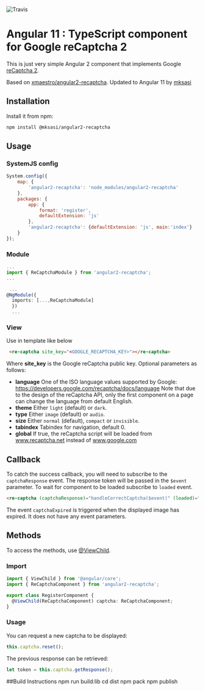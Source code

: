 ![Travis](https://travis-ci.org/mksasi/angular2-recaptcha.svg?branch=master)

# Angular 11 : TypeScript component for Google reCaptcha 2

This is just very simple Angular 2 component that implements Google [reCaptcha 2](https://www.google.com/recaptcha/intro/index.html).

Based on [xmaestro/angular2-recaptcha](https://github.com/xmaestro/angular2-recaptcha). Updated to Angular 11 by [mksasi](https://github.com/mksasi/angular2-recaptcha)

Installation
--------------------------------------

Install it from npm:

```bash
npm install @mksasi/angular2-recaptcha
```

Usage
--------------------------------------

### SystemJS config

```js
System.config({
    map: {
        'angular2-recaptcha': 'node_modules/angular2-recaptcha'
    },
    packages: {
        app: {
            format: 'register',
            defaultExtension: 'js'
        },
        'angular2-recaptcha': {defaultExtension: 'js', main:'index'}
    }
});
```

### Module

```typescript
...
import { ReCaptchaModule } from 'angular2-recaptcha';
...
```

```typescript
 ...
@NgModule({
  imports: [...,ReCaptchaModule]
  })
  ...
```

### View

Use in template like below

```html
 <re-captcha site_key="<GOOGLE_RECAPTCHA_KEY>"></re-captcha>
```

Where **site_key** is the Google reCaptcha public key. Optional parameters as follows:
 * **language** One of the ISO language values supported by Google: https://developers.google.com/recaptcha/docs/language Note that due to the design of the reCaptcha API, only the first component on a page can change the language from default English.
 * **theme** Either `light` (default) or `dark`.
 * **type** Either `image` (default) or `audio`.
 * **size** Either `normal` (default), `compact` or `invisible`.
 * **tabindex** Tabindex for navigation, default 0.
 * **global** If true, the reCaptcha script will be loaded from www.recaptcha.net instead of www.google.com


## Callback

To catch the success callback, you will need to subscribe to the `captchaResponse` event. The response token will be passed in the `$event` parameter.
To wait for component to be loaded subscribe to `loaded` event.

```html
<re-captcha (captchaResponse)="handleCorrectCaptcha($event)" (loaded)="sendCaptchaExecuteHere()" site_key="<GOOGLE_RECAPTCHA_KEY>"></re-captcha>
```

The event `captchaExpired` is triggered when the displayed image has expired. It does not have any event parameters.

## Methods

To access the methods, use [@ViewChild](https://angular.io/docs/ts/latest/api/core/index/ViewChild-decorator.html).

### Import
```typescript
import { ViewChild } from '@angular/core';
import { ReCaptchaComponent } from 'angular2-recaptcha';

export class RegisterComponent {
  @ViewChild(ReCaptchaComponent) captcha: ReCaptchaComponent;
}
```

### Usage
You can request a new captcha to be displayed:
```typescript
this.captcha.reset();
```

The previous response can be retrieved:
```typescript
let token = this.captcha.getResponse();
```


##Build Instructions
npm run build:lib
cd dist
npm pack
npm publish